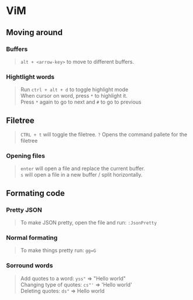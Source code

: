 # ViM

## Moving around
### Buffers
> `alt + <arrow-key>` to move to different buffers.

### Hightlight words

> Run `ctrl + alt + d` to toggle highlight mode  
> When cursor on word, press `*` to highlight it.  
> Press `*` again to go to next and `#` to go to previous

## Filetree
> `CTRL + t` will toggle the filetree.
> `?` Opens the command pallete for the filetree

### Opening files
> `enter` will open a file and replace the current buffer.  
> `s` will open a file in a new buffer / split horizontally.


## Formating code
### Pretty JSON
> To make JSON pretty, open the file and run: `:JsonPretty`

### Normal formating
> To make things pretty run: `gg=G`

### Sorround words
> Add quotes to a word: `yss"` => "Hello world"  
> Changing type of quotes: `cs"'` => 'Hello world'  
> Deleting quotes: `ds"` => Hello world
